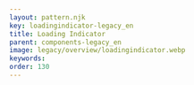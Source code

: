 ```yaml
---
layout: pattern.njk
key: loadingindicator-legacy_en
title: Loading Indicator
parent: components-legacy_en
image: legacy/overview/loadingindicator.webp
keywords: 
order: 130
---
```


